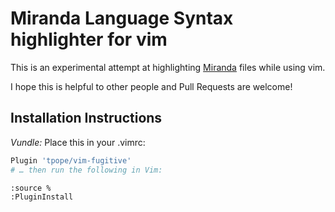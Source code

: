# Miranda Language Syntax highlighter for vim

This is an experimental attempt at highlighting [Miranda](https://en.wikipedia.org/wiki/Miranda_(programming_language)) files while using vim.

I hope this is helpful to other people and Pull Requests are welcome!

## Installation Instructions

*Vundle:* Place this in your .vimrc:

```sh
Plugin 'tpope/vim-fugitive'
# … then run the following in Vim:

:source %
:PluginInstall
```
